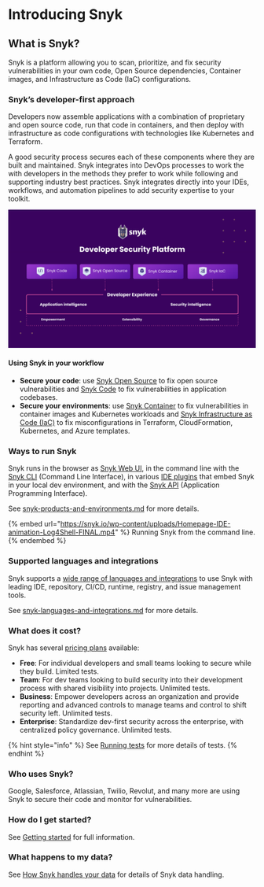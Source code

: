 # Introducing Snyk

## What is Snyk?

Snyk is a platform allowing you to scan, prioritize, and fix security vulnerabilities in your own code, Open Source dependencies, Container images, and Infrastructure as Code (IaC) configurations.

### Snyk’s developer-first approach

Developers now assemble applications with a combination of proprietary and open source code, run that code in containers, and then deploy with infrastructure as code configurations with technologies like Kubernetes and Terraform.&#x20;

A good security process secures each of these components where they are built and maintained. Snyk integrates into DevOps processes to work the with developers in the methods they prefer to work while following and supporting industry best practices. Snyk integrates directly into your IDEs, workflows, and automation pipelines to add security expertise to your toolkit.

![](<../.gitbook/assets/image (69).png>)

#### Using Snyk in your workflow

* **Secure your code**: use [Snyk Open Source](../products/snyk-open-source/) to fix open source vulnerabilities and [Snyk Code](../products/snyk-code/) to fix vulnerabilities in application codebases.
* **Secure your environments**: use [Snyk Container](../products/snyk-container/) to fix vulnerabilities in container images and Kubernetes workloads and [Snyk Infrastructure as Code (IaC)](../products/snyk-infrastructure-as-code/) to fix misconfigurations in Terraform, CloudFormation, Kubernetes, and Azure templates.

### Ways to run Snyk

Snyk runs in the browser as [Snyk Web UI](../snyk-web-ui/), in the command line with the [Snyk CLI](https://docs.snyk.io/snyk-cli) (Command Line Interface), in various [IDE plugins](../ide-tools/) that embed Snyk in your local dev environment, and with the [Snyk API](https://support.snyk.io/hc/en-us/categories/360000665657-Snyk-API) (Application Programming Interface).

See [snyk-products-and-environments.md](snyk-products-and-environments.md "mention") for more details.

{% embed url="https://snyk.io/wp-content/uploads/Homepage-IDE-animation-Log4Shell-FINAL.mp4" %}
Running Snyk from the command line.
{% endembed %}

### Supported languages and integrations

Snyk supports a [wide range of languages and integrations](snyk-languages-and-integrations.md) to use Snyk with leading IDE, repository, CI/CD, runtime, registry, and issue management tools.

See [snyk-languages-and-integrations.md](snyk-languages-and-integrations.md "mention") for more details.

### **What does it cost?**

Snyk has several [pricing plans](https://snyk.io/plans/) available:

* **Free**: For individual developers and small teams looking to secure while they build. Limited tests.
* **Team**: For dev teams looking to build security into their development process with shared visibility into projects. Unlimited tests.
* **Business**: Empower developers across an organization and provide reporting and advanced controls to manage teams and control to shift security left. Unlimited tests.
* **Enterprise**: Standardize dev-first security across the enterprise, with centralized policy governance. Unlimited tests.

{% hint style="info" %}
See [Running tests](snyks-core-concepts/running-tests.md) for more details of tests.
{% endhint %}

### **Who uses Snyk?**

Google, Salesforce, Atlassian, Twilio, Revolut, and many more are using Snyk to secure their code and monitor for vulnerabilities.

### **How do I get started?**

See [Getting started](../getting-started.md) for full information.&#x20;

### What happens to my data?

See [How Snyk handles your data](https://docs.snyk.io/more-info/how-snyk-handles-your-data) for details of Snyk data handling.



